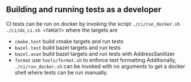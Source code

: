 ##  Building and running tests as a developer
CI tests can be run on docker by invoking the script `./ci/run_docker.sh ./ci/do_ci.sh <TARGET>` where the targets are
* `cmake.test` build cmake targets and run tests
* `bazel.test` build bazel targets and run tests
* `bazel.asan` build bazel targets and run tests with AddressSanitizer
* `format` use `tools/format.sh` to enforce text formatting
Additionally, `./ci/run_docker.sh` can be invoked with no arguments to get a docker shell where tests
can be run manually.
